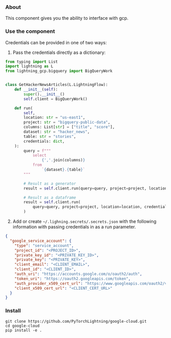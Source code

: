 ### About

This component gives you the ability to interface with gcp.

### Use the component

Credentials can be provided in one of two ways:

1. Pass the credentials directly as a dictionary:

```python
from typing import List
import lightning as L
from lightning_gcp.bigquery import BigQueryWork


class GetHackerNewsArticles(L.LightningFlow):
    def __init__(self):
        super().__init__()
        self.client = BigQueryWork()

    def run(
        self,
        location: str = "us-east1",
        project: str = "bigquery-public-data",
        columns: List[str] = ["title", "score"],
        dataset: str = "hacker_news",
        table: str = "stories",
        credentials: dict,
    ):
        query = f"""
            select
                {','.join(columns)}
            from
                `{dataset}.{table}`
        """

        # Result as a generator
        result = self.client.run(query=query, project=project, location=location, credentials=credentials)

        # Result as a dataframe
        result = self.client.run(
            query=query, project=project, location=location, credentials=credentials, to_dataframe=True
        )
```

2. Add or create `~/.lighning.secrets/.secrets.json` with the following information with passing credentials in as a run parameter.

```json
{
  "google_service_account": {
    "type": "service_account",
    "project_id": "<PROJECT_ID>",
    "private_key_id": "<PRIVATE_KEY_ID>",
    "private_key": "<PRIVATE_KEY>",
    "client_email": "<CLIENT_EMAIL>",
    "client_id": "<CLIENT_ID>",
    "auth_uri": "https://accounts.google.com/o/oauth2/auth",
    "token_uri": "https://oauth2.googleapis.com/token",
    "auth_provider_x509_cert_url": "https://www.googleapis.com/oauth2/v1/certs",
    "client_x509_cert_url": "<CLIENT_CERT_URL>"
  }
}
```

### Install

```shell
git clone https://github.com/PyTorchLightning/google-cloud.git
cd google-cloud
pip install -e .
```
